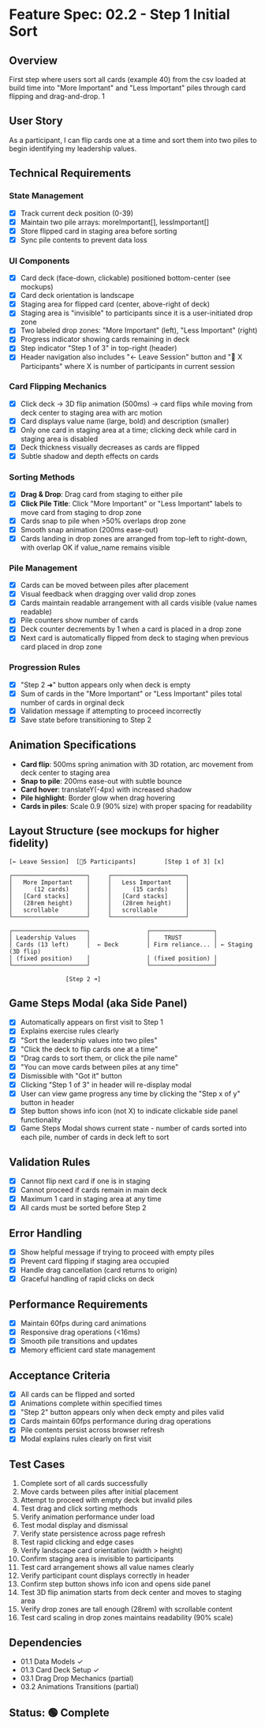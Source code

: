 # Feature Spec: 02.2 - Step 1 Initial Sort

## Overview
First step where users sort all cards (example 40) from the csv loaded at build time into "More Important" and "Less Important" piles through card flipping and drag-and-drop.
1
## User Story
As a participant, I can flip cards one at a time and sort them into two piles to begin identifying my leadership values.

## Technical Requirements

### State Management
- [x] Track current deck position (0-39)
- [x] Maintain two pile arrays: moreImportant[], lessImportant[]
- [x] Store flipped card in staging area before sorting
- [x] Sync pile contents to prevent data loss

### UI Components
- [x] Card deck (face-down, clickable) positioned bottom-center (see mockups)
- [x] Card deck orientation is landscape
- [x] Staging area for flipped card (center, above-right of deck)
- [x] Staging area is "invisible" to participants since it is a user-initiated drop zone
- [x] Two labeled drop zones: "More Important" (left), "Less Important" (right)
- [x] Progress indicator showing cards remaining in deck
- [x] Step indicator "Step 1 of 3" in top-right (header)
- [x] Header navigation also includes "← Leave Session" button and "👥 X Participants" where X is number of participants in current session

### Card Flipping Mechanics
- [x] Click deck → 3D flip animation (500ms) → card flips while moving from deck center to staging area with arc motion
- [x] Card displays value name (large, bold) and description (smaller)
- [x] Only one card in staging area at a time; clicking deck while card in staging area is disabled
- [x] Deck thickness visually decreases as cards are flipped
- [x] Subtle shadow and depth effects on cards

### Sorting Methods
- [x] **Drag & Drop**: Drag card from staging to either pile
- [x] **Click Pile Title**: Click "More Important" or "Less Important" labels to move card from staging to drop zone
- [x] Cards snap to pile when >50% overlaps drop zone
- [x] Smooth snap animation (200ms ease-out)
- [x] Cards landing in drop zones are arranged from top-left to right-down, with overlap OK if value_name remains visible

### Pile Management
- [x] Cards can be moved between piles after placement
- [x] Visual feedback when dragging over valid drop zones
- [x] Cards maintain readable arrangement with all cards visible (value names readable)
- [x] Pile counters show number of cards
- [x] Deck counter decrements by 1 when a card is placed in a drop zone
- [x] Next card is automatically flipped from deck to staging when previous card placed in drop zone

### Progression Rules
- [x] "Step 2 ➜" button appears only when deck is empty
- [x] Sum of cards in the "More Important" or "Less Important" piles total number of cards in orginal deck
- [x] Validation message if attempting to proceed incorrectly
- [x] Save state before transitioning to Step 2

## Animation Specifications
- **Card flip**: 500ms spring animation with 3D rotation, arc movement from deck center to staging area
- **Snap to pile**: 200ms ease-out with subtle bounce
- **Card hover**: translateY(-4px) with increased shadow
- **Pile highlight**: Border glow when drag hovering
- **Cards in piles**: Scale 0.9 (90% size) with proper spacing for readability

## Layout Structure (see mockups for higher fidelity)
```
[← Leave Session]  [👥5 Participants]        [Step 1 of 3] [x]

┌─────────────────────┐     ┌─────────────────────┐
│   More Important    │     │   Less Important    │
│      (12 cards)     │     │      (15 cards)     │
│   [Card stacks]     │     │   [Card stacks]     │
│   (28rem height)    │     │   (28rem height)    │
│   scrollable        │     │   scrollable        │
└─────────────────────┘     └─────────────────────┘

┌─────────────────────┐                ┌──────────────────┐
│ Leadership Values   │                │    TRUST         │  
│ Cards (13 left)     │  ← Deck        │ Firm reliance... │ ← Staging (3D flip)
│ (fixed position)    │                │ (fixed position) │
└─────────────────────┘                └──────────────────┘

                [Step 2 ➜]
```

## Game Steps Modal (aka Side Panel)
- [x] Automatically appears on first visit to Step 1
- [x] Explains exercise rules clearly
- [x] "Sort the leadership values into two piles"
- [x] "Click the deck to flip cards one at a time"
- [x] "Drag cards to sort them, or click the pile name"
- [x] "You can move cards between piles at any time"
- [x] Dismissible with "Got it" button
- [x] Clicking "Step 1 of 3" in header will re-display modal
- [x] User can view game progress any time by clicking the "Step x of y" button in header  
- [x] Step button shows info icon (not X) to indicate clickable side panel functionality
- [x] Game Steps Modal shows current state - number of cards sorted into each pile, number of cards in deck left to sort

## Validation Rules
- [x] Cannot flip next card if one is in staging
- [x] Cannot proceed if cards remain in main deck
- [x] Maximum 1 card in staging area at any time
- [x] All cards must be sorted before Step 2

## Error Handling
- [x] Show helpful message if trying to proceed with empty piles
- [x] Prevent card flipping if staging area occupied
- [x] Handle drag cancellation (card returns to origin)
- [x] Graceful handling of rapid clicks on deck

## Performance Requirements
- [x] Maintain 60fps during card animations
- [x] Responsive drag operations (<16ms)
- [x] Smooth pile transitions and updates
- [x] Memory efficient card state management

## Acceptance Criteria
- [x] All cards can be flipped and sorted
- [x] Animations complete within specified times
- [x] "Step 2" button appears only when deck empty and piles valid
- [x] Cards maintain 60fps performance during drag operations
- [x] Pile contents persist across browser refresh
- [x] Modal explains rules clearly on first visit

## Test Cases
1. Complete sort of all cards successfully
2. Move cards between piles after initial placement
3. Attempt to proceed with empty deck but invalid piles
4. Test drag and click sorting methods
5. Verify animation performance under load
6. Test modal display and dismissal
7. Verify state persistence across page refresh
8. Test rapid clicking and edge cases
9. Verify landscape card orientation (width > height)
10. Confirm staging area is invisible to participants  
11. Test card arrangement shows all value names clearly
12. Verify participant count displays correctly in header
13. Confirm step button shows info icon and opens side panel
14. Test 3D flip animation starts from deck center and moves to staging area
15. Verify drop zones are tall enough (28rem) with scrollable content
16. Test card scaling in drop zones maintains readability (90% scale)

## Dependencies
- 01.1 Data Models ✓
- 01.3 Card Deck Setup ✓
- 03.1 Drag Drop Mechanics (partial)
- 03.2 Animations Transitions (partial)

## Status: 🟢 Complete